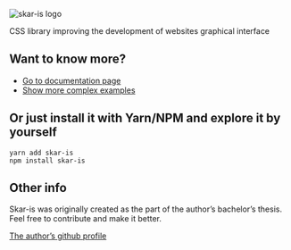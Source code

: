 
![skar-is logo](http://skaris.skaramart.in/img/logo.png)

CSS library improving the development of websites graphical interface

## Want to know more?

* [Go to documentation page](http://skaris.skaramart.in)
* [Show more complex examples](https://github.com/skaryys/skar-is-website-example)

## Or just install it with Yarn/NPM and explore it by yourself

```
yarn add skar-is
npm install skar-is
```

## Other info

Skar-is was originally created as the part of the author’s bachelor’s thesis.
Feel free to contribute and make it better. 

[The author’s github profile](https://github.com/skaryys)